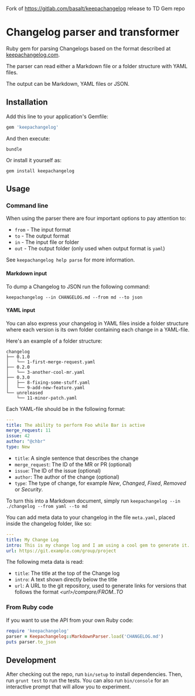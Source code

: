 Fork of https://gitlab.com/basalt/keepachangelog release to TD Gem repo

# Changelog parser and transformer

Ruby gem for parsing Changelogs based on the format described at
[keepachangelog.com](http://keepachangelog.com).

The parser can read either a Markdown file or a folder structure with
YAML files.

The output can be Markdown, YAML files or JSON.

## Installation

Add this line to your application's Gemfile:

```ruby
gem 'keepachangelog'
```

And then execute:

    bundle

Or install it yourself as:

    gem install keepachangelog

## Usage

### Command line

When using the parser there are four important options to pay attention to:
- `from` - The input format
- `to` - The output format
- `in` - The input file or folder
- `out` - The output folder (only used when output format is `yaml`)

See `keepachangelog help parse` for more information.

#### Markdown input
To dump a Changelog to JSON run the following command:

    keepachangelog --in CHANGELOG.md --from md --to json

#### YAML input
You can also express your changelog in YAML files inside a folder structure
where each version is its own folder containing each change in a YAML-file.

Here's an example of a folder structure:

```shell
changelog
├── 0.1.0
│   └── 1-first-merge-request.yaml
├── 0.2.0
│   └── 3-another-cool-mr.yaml
├── 0.3.0
│   ├── 8-fixing-some-stuff.yaml
│   └── 9-add-new-feature.yaml
└── unreleased
    └── 11-minor-patch.yaml
```

Each YAML-file should be in the following format:

```yaml
---
title: The ability to perform Foo while Bar is active
merge_request: 11
issue: 42
author: "@chbr"
type: New
```


- `title`: A single sentence that describes the change
- `merge_request`: The ID of the MR or PR (optional)
- `issue`: The ID of the issue (optional)
- `author`: The author of the change (optional)
- `type`: The type of change, for example *New*, *Changed*, *Fixed*,
  *Removed* or *Security*.

To turn this into a Markdown document, simply run
`keepachangelog --in ./changelog --from yaml --to md`

You can add meta data to your changelog in the file `meta.yaml`, placed inside
the changelog folder, like so:

```yaml
---
title: My Change Log
intro: This is my change log and I am using a cool gem to generate it.
url: https://git.example.com/group/project
```

The following meta data is read:
- `title`: The title at the top of the Change log
- `intro`: A text shown directly below the title
- `url`: A URL to the git repository, used to generate links for versions
  that follows the format *&lt;url&gt;/compare/FROM..TO*

### From Ruby code

If you want to use the API from your own Ruby code:

```ruby
require 'keepachangelog'
parser = Keepachangelog::MarkdownParser.load('CHANGELOG.md')
puts parser.to_json
```

## Development

After checking out the repo, run `bin/setup` to install dependencies.
Then, run `grunt test` to run the tests. You can also run `bin/console` for an
interactive prompt that will allow you to experiment.
